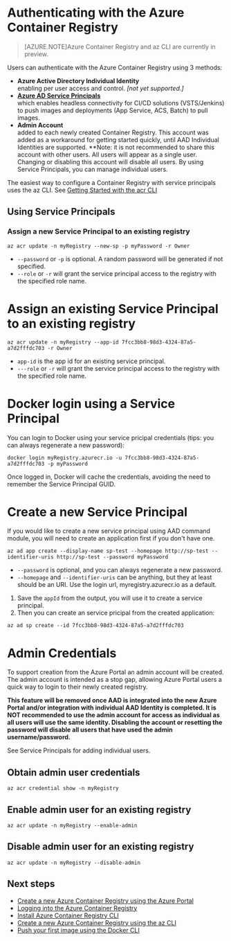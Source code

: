 <properties
   pageTitle="Container registries with the CLI | Microsoft Azure"
   description="Get started using the Azure Container Registry with the az CLI..."
   services="container-registry"
   documentationCenter=""
   authors="stevelas"
   manager="balans"
   editor="dlepow"
   tags=""
   keywords=""/>

<tags
   ms.service="container-registry"
   ms.devlang="na"
   ms.topic="get-started-article"
   ms.tgt_pltfrm="na"
   ms.workload="na"
   ms.date="10/07/2016"
   ms.author="stevelas"/>

# Authenticating with the Azure Container Registry


>[AZURE.NOTE]Azure Container Registry and az CLI are currently in preview.


Users can authenticate with the Azure Container Registry using 3 methods:

* **Azure Active Directory Individual Identity** </br>
enabling per user access and control. *[not yet supported.]*
* **[Azure AD Service Principals](https://azure.microsoft.com/documentation/articles/active-directory-application-objects/)** </br> 
which enables headless connectivity for CI/CD solutions (VSTS/Jenkins) to push images and deployments (App Service, ACS, Batch) to pull images.  
* **Admin Account**</br>
added to each newly created Container Registry. This account was added as a workaround for getting started quickly, until AAD Individual Identities are supported. **Note: it is not recommended to share this account with other users. All users will appear as a single user. Changing or disabling this account will disable all users. By using Service Principals, you can manage individual users.    

The easiest way to configure a Container Registry with service principals uses the az CLI. See [Getting Started with the acr CLI](./container-registry-get-started-azure-cli.md)

## Using Service Principals 

### Assign a new Service Principal to an existing registry

```
az acr update -n myRegistry --new-sp -p myPassword -r Owner
```

* `--password` or `-p` is optional. A random password will be generated if not specified.<br>
* `--role` or `-r` will grant the service principal access to the registry with the specified role name.

# Assign an existing Service Principal to an existing registry

```
az acr update -n myRegistry --app-id 7fcc3bb8-98d3-4324-87a5-a7d2fffdc703 -r Owner
```

* `app-id` is the app id for an existing service principal.<br>
* `---role` or `-r` will grant the service principal access to the registry with the specified role name.

# Docker login using a Service Principal

You can login to Docker using your service pricipal credentials (tips: you can always regenerate a new password):
```
docker login myRegistry.azurecr.io -u 7fcc3bb8-98d3-4324-87a5-a7d2fffdc703 -p myPassword
```

Once logged in, Docker will cache the credentials, avoiding the need to remember the Service Principal GUID.

# Create a new Service Principal

If you would like to create a new service principal using AAD command module, you will need to create an application first if you don't have one. 

```
az ad app create --display-name sp-test --homepage http://sp-test --identifier-uris http://sp-test --password myPassword
```

* `--password` is optional, and you can always regenerate a new password.<br>
* `--homepage` and `--identifier-uris` can be anything, but they at least should be an URI. Use the login url, myregistry.azurecr.io as a default.

1. Save the `appId` from the output, you will use it to create a service principal.
2. Then you can create an service pricipal from the created application:

```
az ad sp create --id 7fcc3bb8-98d3-4324-87a5-a7d2fffdc703
```


# Admin Credentials
To support creation from the Azure Portal an admin account will be created. The admin account is intended as a stop gap, allowing Azure Portal users a quick way to login to their newly created registry. 
 
**This feature will be removed once AAD is integrated into the new Azure Portal and/or integration with individual AAD Identity is completed. It is NOT recommended to use the admin account for access as individual as all users will use the same identity. Disabling the account or resetting the password will disable all users that have used the admin username/password.** 

See Service Principals for adding individual users. 

## Obtain admin user credentials

```
az acr credential show -n myRegistry
```

## Enable admin user for an existing registry

```
az acr update -n myRegistry --enable-admin
```

## Disable admin user for an existing registry

```
az acr update -n myRegistry --disable-admin
```

## Next steps

* [Create a new Azure Container Registry using the Azure Portal ](./container-registry-get-started-portal.md)
* [Logging into the Azure Container Registry](container-registry-authentication.md) 
* [Install Azure Container Registry CLI ](./container-registry-get-started-azure-cli-install.md)
* [Create a new Azure Container Registry using the az CLI](./container-registry-get-started-azure-cli.md)
* [Push your first image using the Docker CLI](./container-registry-get-started-docker-cli.md)

